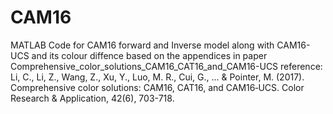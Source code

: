 # CAM16
MATLAB Code for CAM16 forward and Inverse model along with CAM16-UCS and its colour diffence based on the appendices in  paper Comprehensive_color_solutions_CAM16_CAT16_and_CAM16-UCS reference: Li, C., Li, Z., Wang, Z., Xu, Y., Luo, M. R., Cui, G., ... & Pointer, M. (2017). Comprehensive color solutions: CAM16, CAT16, and CAM16‐UCS. Color Research & Application, 42(6), 703-718.
